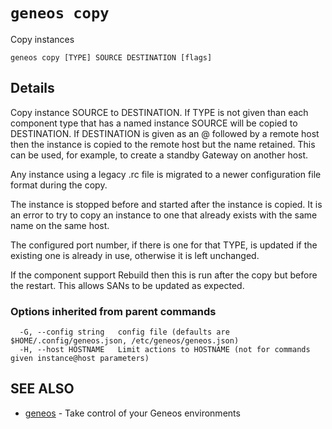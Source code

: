# `geneos copy`

Copy instances

```text
geneos copy [TYPE] SOURCE DESTINATION [flags]
```

## Details

Copy instance SOURCE to DESTINATION. If TYPE is not given than each
component type that has a named instance SOURCE will be copied to
DESTINATION. If DESTINATION is given as an @ followed by a remote
host then the instance is copied to the remote host but the name
retained. This can be used, for example, to create a standby Gateway
on another host.

Any instance using a legacy .rc file is migrated to a newer
configuration file format during the copy.

The instance is stopped before and started after the instance is
copied. It is an error to try to copy an instance to one that already
exists with the same name on the same host.

The configured port number, if there is one for that TYPE, is updated
if the existing one is already in use, otherwise it is left
unchanged.

If the component support Rebuild then this is run after the copy but
before the restart. This allows SANs to be updated as expected.

### Options inherited from parent commands

```text
  -G, --config string   config file (defaults are $HOME/.config/geneos.json, /etc/geneos/geneos.json)
  -H, --host HOSTNAME   Limit actions to HOSTNAME (not for commands given instance@host parameters)
```

## SEE ALSO

* [geneos](geneos.md)	 - Take control of your Geneos environments
